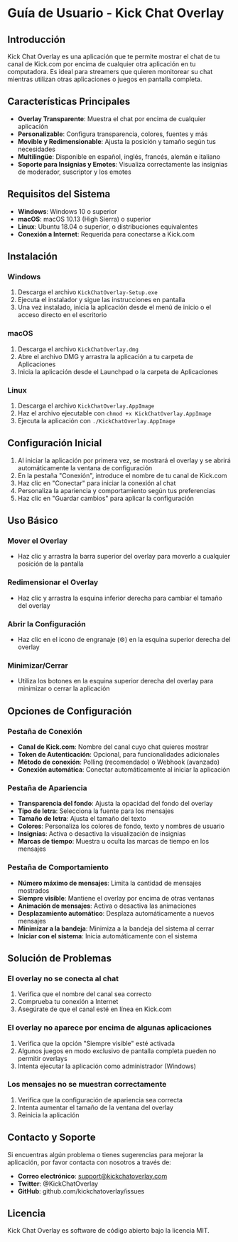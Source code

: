 # Guía de Usuario - Kick Chat Overlay

## Introducción

Kick Chat Overlay es una aplicación que te permite mostrar el chat de tu canal de Kick.com por encima de cualquier otra aplicación en tu computadora. Es ideal para streamers que quieren monitorear su chat mientras utilizan otras aplicaciones o juegos en pantalla completa.

## Características Principales

- **Overlay Transparente**: Muestra el chat por encima de cualquier aplicación
- **Personalizable**: Configura transparencia, colores, fuentes y más
- **Movible y Redimensionable**: Ajusta la posición y tamaño según tus necesidades
- **Multilingüe**: Disponible en español, inglés, francés, alemán e italiano
- **Soporte para Insignias y Emotes**: Visualiza correctamente las insignias de moderador, suscriptor y los emotes

## Requisitos del Sistema

- **Windows**: Windows 10 o superior
- **macOS**: macOS 10.13 (High Sierra) o superior
- **Linux**: Ubuntu 18.04 o superior, o distribuciones equivalentes
- **Conexión a Internet**: Requerida para conectarse a Kick.com

## Instalación

### Windows
1. Descarga el archivo `KickChatOverlay-Setup.exe`
2. Ejecuta el instalador y sigue las instrucciones en pantalla
3. Una vez instalado, inicia la aplicación desde el menú de inicio o el acceso directo en el escritorio

### macOS
1. Descarga el archivo `KickChatOverlay.dmg`
2. Abre el archivo DMG y arrastra la aplicación a tu carpeta de Aplicaciones
3. Inicia la aplicación desde el Launchpad o la carpeta de Aplicaciones

### Linux
1. Descarga el archivo `KickChatOverlay.AppImage`
2. Haz el archivo ejecutable con `chmod +x KickChatOverlay.AppImage`
3. Ejecuta la aplicación con `./KickChatOverlay.AppImage`

## Configuración Inicial

1. Al iniciar la aplicación por primera vez, se mostrará el overlay y se abrirá automáticamente la ventana de configuración
2. En la pestaña "Conexión", introduce el nombre de tu canal de Kick.com
3. Haz clic en "Conectar" para iniciar la conexión al chat
4. Personaliza la apariencia y comportamiento según tus preferencias
5. Haz clic en "Guardar cambios" para aplicar la configuración

## Uso Básico

### Mover el Overlay
- Haz clic y arrastra la barra superior del overlay para moverlo a cualquier posición de la pantalla

### Redimensionar el Overlay
- Haz clic y arrastra la esquina inferior derecha para cambiar el tamaño del overlay

### Abrir la Configuración
- Haz clic en el icono de engranaje (⚙️) en la esquina superior derecha del overlay

### Minimizar/Cerrar
- Utiliza los botones en la esquina superior derecha del overlay para minimizar o cerrar la aplicación

## Opciones de Configuración

### Pestaña de Conexión
- **Canal de Kick.com**: Nombre del canal cuyo chat quieres mostrar
- **Token de Autenticación**: Opcional, para funcionalidades adicionales
- **Método de conexión**: Polling (recomendado) o Webhook (avanzado)
- **Conexión automática**: Conectar automáticamente al iniciar la aplicación

### Pestaña de Apariencia
- **Transparencia del fondo**: Ajusta la opacidad del fondo del overlay
- **Tipo de letra**: Selecciona la fuente para los mensajes
- **Tamaño de letra**: Ajusta el tamaño del texto
- **Colores**: Personaliza los colores de fondo, texto y nombres de usuario
- **Insignias**: Activa o desactiva la visualización de insignias
- **Marcas de tiempo**: Muestra u oculta las marcas de tiempo en los mensajes

### Pestaña de Comportamiento
- **Número máximo de mensajes**: Limita la cantidad de mensajes mostrados
- **Siempre visible**: Mantiene el overlay por encima de otras ventanas
- **Animación de mensajes**: Activa o desactiva las animaciones
- **Desplazamiento automático**: Desplaza automáticamente a nuevos mensajes
- **Minimizar a la bandeja**: Minimiza a la bandeja del sistema al cerrar
- **Iniciar con el sistema**: Inicia automáticamente con el sistema

## Solución de Problemas

### El overlay no se conecta al chat
1. Verifica que el nombre del canal sea correcto
2. Comprueba tu conexión a Internet
3. Asegúrate de que el canal esté en línea en Kick.com

### El overlay no aparece por encima de algunas aplicaciones
1. Verifica que la opción "Siempre visible" esté activada
2. Algunos juegos en modo exclusivo de pantalla completa pueden no permitir overlays
3. Intenta ejecutar la aplicación como administrador (Windows)

### Los mensajes no se muestran correctamente
1. Verifica que la configuración de apariencia sea correcta
2. Intenta aumentar el tamaño de la ventana del overlay
3. Reinicia la aplicación

## Contacto y Soporte

Si encuentras algún problema o tienes sugerencias para mejorar la aplicación, por favor contacta con nosotros a través de:

- **Correo electrónico**: support@kickchatoverlay.com
- **Twitter**: @KickChatOverlay
- **GitHub**: github.com/kickchatoverlay/issues

## Licencia

Kick Chat Overlay es software de código abierto bajo la licencia MIT.

